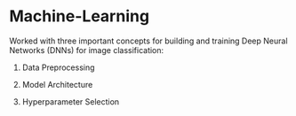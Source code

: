 # Machine-Learning

Worked with three important concepts for building and training Deep Neural Networks (DNNs) for image classification:

1. Data Preprocessing

2. Model Architecture

3. Hyperparameter Selection
